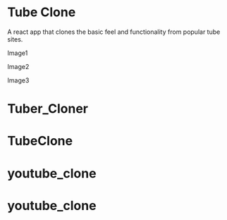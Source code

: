 # Tube Clone

A react app that clones the basic feel and functionality from popular tube sites.

Image1

Image2

Image3


# Tuber_Cloner
# TubeClone
# youtube_clone
# youtube_clone
